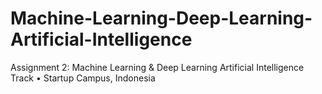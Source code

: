 # Machine-Learning-Deep-Learning-Artificial-Intelligence
Assignment 2: Machine Learning &amp; Deep Learning Artificial Intelligence Track • Startup Campus, Indonesia
